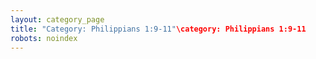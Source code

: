 ```yaml
---
layout: category_page
title: "Category: Philippians 1:9-11"\category: Philippians 1:9-11
robots: noindex
---
```

